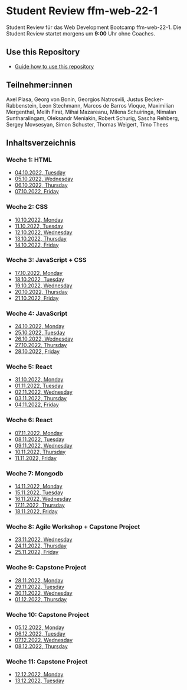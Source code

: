 # Student Review ffm-web-22-1

Student Review für das Web Development Bootcamp ffm-web-22-1.
Die Student Review startet morgens um **9:00** Uhr ohne Coaches.

## Use this Repository

- [Guide how to use this repository](/docs/install-manual.md)

## Teilnehmer:innen

Axel Plasa,
Georg von Bonin,
Georgios Natrosvili,
Justus Becker-Rabbenstein,
Leon Stechmann,
Marcos de Barros Vioque,
Maximilian Mergenthal,
Melih Firat,
Mihai Mazareanu,
Milena Schuiringa,
Nimalan Suntharalingam,
Oleksandr Meniakin,
Robert Schurig,
Sascha Rehberg,
Sergey Movsesyan,
Simon Schuster,
Thomas Weigert,
Timo Thees

## Inhaltsverzeichnis

### Woche 1: HTML

- [04.10.2022, Tuesday](/week1/2022-10-04-tuesday.md)
- [05.10.2022, Wednesday](/week1/2022-10-05-wednesday.md)
- [06.10.2022, Thursday](/week1/2022-10-06-thursday.md)
- [07.10.2022, Friday](/week1/2022-10-07-friday.md)

### Woche 2: CSS

- [10.10.2022, Monday](/week1/2022-10-10-monday.md)
- [11.10.2022, Tuesday](/week2/2022-10-11-tuesday.md)
- [12.10.2022, Wednesday](/week2/2022-10-12-wednesday.md)
- [13.10.2022, Thursday](/week2/2022-10-13-thursday.md)
- [14.10.2022, Friday](/week2/2022-10-14-friday.md)

### Woche 3: JavaScript + CSS

- [17.10.2022, Monday](/week2/2022-10-17-monday.md)
- [18.10.2022, Tuesday](/week3/2022-10-18-tuesday.md)
- [19.10.2022, Wednesday](/week3/2022-10-19-wednesday.md)
- [20.10.2022, Thursday](/week3/2022-10-20-thursday.md)
- [21.10.2022, Friday](/week3/2022-10-21-friday.md)

### Woche 4: JavaScript

- [24.10.2022, Monday](/week3/2022-10-24-monday.md)
- [25.10.2022, Tuesday](/week4/2022-10-25-tuesday.md)
- [26.10.2022, Wednesday](week4/2022-10-26-wednesday.md)
- [27.10.2022, Thursday](week5/2022-10-27-thursday.md)
- [28.10.2022, Friday](week5/2022-10-28-friday.md)

### Woche 5: React

- [31.10.2022, Monday](week5/2022-10-31-monday.md)
- [01.11.2022, Tuesday](week5/2022-11-01-tuesday.md)
- [02.11.2022, Wednesday](week5/2022-11-02-wednesday.md)
- [03.11.2022, Thursday](week5/2022-11-03-thursday.md)
- [04.11.2022, Friday](week5/2022-11-04-friday.md)

### Woche 6: React

- [07.11.2022, Monday](week6/2022-11-07-monday.md)
- [08.11.2022, Tuesday](week6/2022-11-08-tuesday.md)
- [09.11.2022, Wednesday](week6/2022-11-09-wednesday.md)
- [10.11.2022, Thursday](week6/2022-11-10-thursday.md)
- [11.11.2022, Friday](week6/2022-11-11-friday.md)

### Woche 7: Mongodb

- [14.11.2022, Monday](week7/2022-11-14-monday.md)
- [15.11.2022, Tuesday](week7/2022-11-15-tuesday.md)
- [16.11.2022, Wednesday](week7/2022-11-16-wednesday.md)
- [17.11.2022, Thursday](week7/2022-11-17-thursday.md)
- [18.11.2022, Friday](week7/2022-11-18-friday.md)

### Woche 8: Agile Workshop + Capstone Project

- [23.11.2022, Wednesday](week8/2022-11-23-wednesday.md)
- [24.11.2022, Thursday](week8/2022-11-24-thursday.md)
- [25.11.2022, Friday](week8/2022-11-25-friday.md)

### Woche 9: Capstone Project

- [28.11.2022, Monday](week9~12/2022-11-28-monday.md)
- [29.11.2022, Tuesday](week9~12/2022-11-29-tuesday.md)
- [30.11.2022, Wednesday](week9~12/2022-11-30-wednesday.md)
- [01.12.2022, Thursday](week9~12/2022-12-01-thursday.md)

### Woche 10: Capstone Project

- [05.12.2022, Monday](week9~12/2022-12-05-monday.md)
- [06.12.2022, Tuesday](week9~12/2022-12-06-tuesday.md)
- [07.12.2022, Wednesday](week9~12/2022-12-07-wednesday.md)
- [08.12.2022, Thursday](week9~12/2022-12-08-thursday.md)

### Woche 11: Capstone Project

- [12.12.2022, Monday](week9~12/2022-12-12-monday.md)
- [13.12.2022, Tuesday](week9~12/2022-12-13-tuesday.md)
